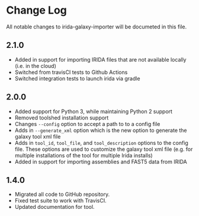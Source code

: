 # Change Log

All notable changes to irida-galaxy-importer will be documeted in this file.

## 2.1.0
* Added in support for importing IRIDA files that are not available locally (i.e. in the cloud)
* Switched from travisCI tests to Github Actions
* Switched integration tests to launch irida via gradle

## 2.0.0

* Added support for Python 3, while maintaining Python 2 support
* Removed toolshed installation support
* Changes `--config` option to accept a path to to a config file
* Adds in `--generate_xml` option which is the new option to generate the galaxy tool xml file
* Adds in `tool_id`, `tool_file`, and `tool_description` options to the config file. These options are used to customize the galaxy tool xml file (e.g. for multiple installations of the tool for multiple Irida installs)
* Added in support for importing assemblies and FAST5 data from IRIDA


## 1.4.0

* Migrated all code to GitHub repository.
* Fixed test suite to work with TravisCI.
* Updated documentation for tool.
